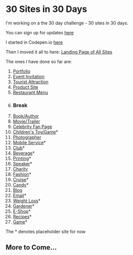 # 30 Sites in 30 Days

I'm working on a the 30 day challenge - 30 sites in 30 days.

You can sign up for updates [here](https://www.subscribepage.com/30days30sites)

I started in Codepen.io [here](https://codepen.io/collection/DZBzzL/)

Then I moved it all to here: [Landing Page of All Sites](http://30days.lotekmedia.com)

The ones I have done so far are:

1. [Portfolio](http://30days.lotekmedia.com/portfolio)
1. [Event Invitation](http://30days.lotekmedia.com/event)
1. [Tourist Attraction](http://30days.lotekmedia.com/tourist)
1. [Product Site](http://30days.lotekmedia.com/product)
1. [Restaurant Menu](http://30days.lotekmedia.com/menu)
1. ### Break
1. [Book/Author](http://30days.lotekmedia.com/book)
1. [Movie/Trailer](http://30days.lotekmedia.com/movie)
1. [Celebrity Fan Page](http://30days.lotekmedia.com/celebrity)
1. [Children's Toy/Game](http://30days.lotekmedia.com/toy)*
1. [Photographer](http://susiem.lotekmedia.com)
1. [Mobile Service](http://30days.lotekmedia.com/mobileService)*
1. [Club](http://30days.lotekmedia.com/club)*
1. [Beverage](http://30days.lotekmedia.com/beverage)*
1. [Printing](http://30days.lotekmedia.com/printing)*
1. [Speaker](http://30days.lotekmedia.com/speaker)*
1. [Charity](http://30days.lotekmedia.com/charity)
1. [Fashion](http://30days.lotekmedia.com/fashion)*
1. [Cruise](http://30days.lotekmedia.com/cruise)*
1. [Candy](http://30days.lotekmedia.com/candy)*
1. [Blog](http://30days.lotekmedia.com/blog)
1. [Email](http://30days.lotekmedia.com/email)*
1. [Weight Loss](http://30days.lotekmedia.com/weight)*
1. [Gardener](http://30days.lotekmedia.com/gardener)*
1. [E-Shop](http://30days.lotekmedia.com/shop)*
1. [Recipes](http://30days.lotekmedia.com/recipes)*
1. [Game](http://30days.lotekmedia.com/game)*

The * denotes placeholder site for now
## More to Come...